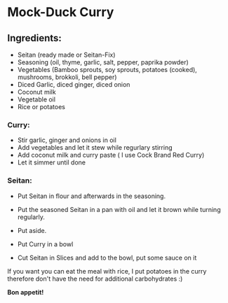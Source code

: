 # Mock-Duck Curry
## Ingredients:

- Seitan (ready made or Seitan-Fix)
- Seasoning (oil, thyme, garlic, salt, pepper, paprika powder)
- Vegetables (Bamboo sprouts, soy sprouts, potatoes (cooked), mushrooms, brokkoli, bell pepper)
- Diced Garlic, diced ginger, diced onion
- Coconut milk
- Vegetable oil
- Rice or potatoes


### Curry:
- Stir garlic, ginger and onions in oil
- Add vegetables and let it stew while regurlary stirring
- Add coconut milk and curry paste ( I use Cock Brand Red Curry)
- Let it simmer until done

### Seitan:
- Put Seitan in flour and afterwards in the seasoning.
- Put the seasoned Seitan in a pan with oil and let it brown while turning regularly.
- Put aside.

- Put Curry in a bowl
- Cut Seitan in Slices and add to the bowl, put some sauce on it

If you want you can eat the meal with rice, I put potatoes in the curry therefore don't have the need for additional carbohydrates :)

**Bon appetit!**
